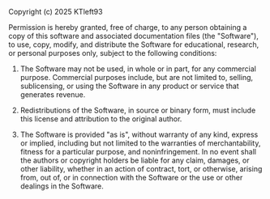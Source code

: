 Copyright (c) 2025 KTleft93

Permission is hereby granted, free of charge, to any person obtaining a copy
of this software and associated documentation files (the "Software"), to use,
copy, modify, and distribute the Software for educational, research, or personal
purposes only, subject to the following conditions:

1. The Software may not be used, in whole or in part, for any commercial purpose.
   Commercial purposes include, but are not limited to, selling, sublicensing,
   or using the Software in any product or service that generates revenue.

2. Redistributions of the Software, in source or binary form, must include this
   license and attribution to the original author.

3. The Software is provided "as is", without warranty of any kind, express or
   implied, including but not limited to the warranties of merchantability,
   fitness for a particular purpose, and noninfringement. In no event shall the
   authors or copyright holders be liable for any claim, damages, or other
   liability, whether in an action of contract, tort, or otherwise, arising
   from, out of, or in connection with the Software or the use or other dealings
   in the Software.
